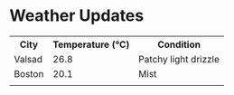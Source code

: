 # Weather Updates

<!-- WEATHER-UPDATE-START -->
<table><tr><th>City</th><th>Temperature (°C)</th><th>Condition</th></tr><tr><td>Valsad</td><td>26.8</td><td>Patchy light drizzle</td></tr><tr><td>Boston</td><td>20.1</td><td>Mist</td></tr><tr><td></td><td></td><td></td></tr></table>
<!-- WEATHER-UPDATE-END -->
